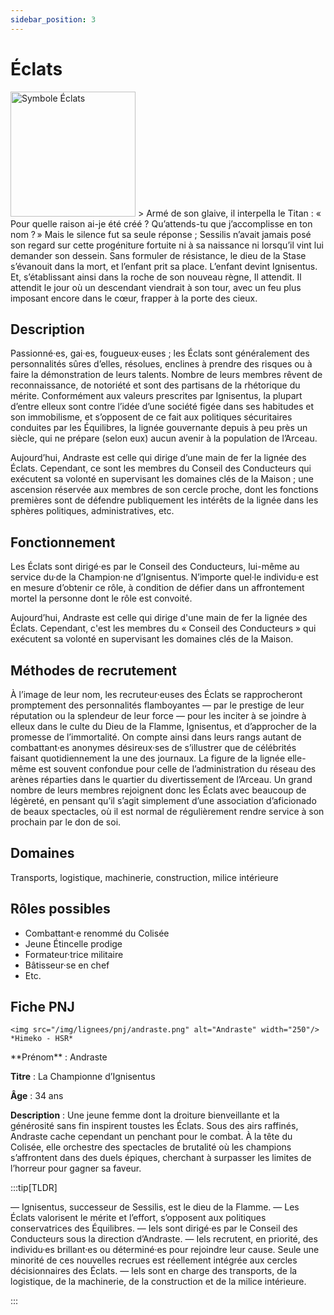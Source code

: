```yaml
---
sidebar_position: 3
---
```


# Éclats

<Columns>
  <Column className="col--3">
    <img src="/img/lignees/eclats.png" alt="Symbole Éclats" width="200"/>
  </Column>
  <Column>
> Armé de son glaive, il interpella le Titan : « Pour quelle raison ai-je été créé ? Qu’attends-tu que j’accomplisse en ton nom ? » Mais le silence fut sa seule réponse ; Sessilis n’avait jamais posé son regard sur cette progéniture fortuite ni à sa naissance ni lorsqu’il vint lui demander son dessein. Sans formuler de résistance, le dieu de la Stase s’évanouit dans la mort, et l’enfant prit sa place. L’enfant devint Ignisentus. Et, s’établissant ainsi dans la roche de son nouveau règne, Il attendit. Il attendit le jour où un descendant viendrait à son tour, avec un feu plus imposant encore dans le cœur, frapper à la porte des cieux.
  </Column>
</Columns>

## Description

Passionné·es, gai·es, fougueux·euses ; les Éclats sont généralement des personnalités sûres d’elles, résolues, enclines à prendre des risques ou à faire la démonstration de leurs talents. Nombre de leurs membres rêvent de reconnaissance, de notoriété et sont des partisans de la rhétorique du mérite. Conformément aux valeurs prescrites par Ignisentus, la plupart d’entre elleux sont contre l’idée d’une société figée dans ses habitudes et son immobilisme, et s’opposent de ce fait aux politiques sécuritaires conduites par les Équilibres, la lignée gouvernante depuis à peu près un siècle, qui ne prépare (selon eux) aucun avenir à la population de l’Arceau.

Aujourd’hui, Andraste est celle qui dirige d’une main de fer la lignée des Éclats. Cependant, ce sont les membres du Conseil des Conducteurs qui exécutent sa volonté en supervisant les domaines clés de la Maison ; une ascension réservée aux membres de son cercle proche, dont les fonctions premières sont de défendre publiquement les intérêts de la lignée dans les sphères politiques, administratives, etc.

## Fonctionnement

Les Éclats sont dirigé·es par le Conseil des Conducteurs, lui-même au service du·de la Champion·ne d’Ignisentus. N’importe quel·le individu·e est en mesure d’obtenir ce rôle, à condition de défier dans un affrontement mortel la personne dont le rôle est convoité.

Aujourd’hui, Andraste est celle qui dirige d'une main de fer la lignée des Éclats. Cependant, c'est les membres du « Conseil des Conducteurs » qui exécutent sa volonté en supervisant les domaines clés de la Maison.

## Méthodes de recrutement

À l’image de leur nom, les recruteur·euses des Éclats se rapprocheront promptement des personnalités flamboyantes — par le prestige de leur réputation ou la splendeur de leur force — pour les inciter à se joindre à elleux dans le culte du Dieu de la Flamme, Ignisentus, et d’approcher de la promesse de l’immortalité. On compte ainsi dans leurs rangs autant de combattant·es anonymes désireux·ses de s’illustrer que de célébrités faisant quotidiennement la une des journaux. La figure de la lignée elle-même est souvent confondue pour celle de l’administration du réseau des arènes réparties dans le quartier du divertissement de l’Arceau. Un grand nombre de leurs membres rejoignent donc les Éclats avec beaucoup de légèreté, en pensant qu’il s’agit simplement d’une association d’aficionado de beaux spectacles, où il est normal de régulièrement rendre service à son prochain par le don de soi.

## Domaines

Transports, logistique, machinerie, construction, milice intérieure

## Rôles possibles

- Combattant·e renommé du Colisée
- Jeune Étincelle prodige
- Formateur·trice militaire
- Bâtisseur·se en chef
- Etc.

## Fiche PNJ

<Columns>
  <Column className='col--4'>

    <img src="/img/lignees/pnj/andraste.png" alt="Andraste" width="250"/>
    *Himeko - HSR*

  </Column>
  <Column>
**Prénom** : Andraste

**Titre** : La Championne d’Ignisentus

**Âge** : 34 ans

**Description** : Une jeune femme dont la droiture bienveillante et la générosité sans fin inspirent toustes les Éclats. Sous des airs raffinés, Andraste cache cependant un penchant pour le combat. À la tête du Colisée, elle orchestre des spectacles de brutalité où les champions s’affrontent dans des duels épiques, cherchant à surpasser les limites de l’horreur pour gagner sa faveur.
</Column>
</Columns>

:::tip[TLDR]

— Ignisentus, successeur de Sessilis, est le dieu de la Flamme.
— Les Éclats valorisent le mérite et l’effort, s’opposent aux politiques conservatrices des Équilibres.
— Iels sont dirigé·es par le Conseil des Conducteurs sous la direction d’Andraste.
— Iels recrutent, en priorité, des individu·es brillant·es ou déterminé·es pour rejoindre leur cause. Seule une minorité de ces nouvelles recrues est réellement intégrée aux cercles décisionnaires des Éclats.
— Iels sont en charge des transports, de la logistique, de la machinerie, de la construction et de la milice intérieure.

:::